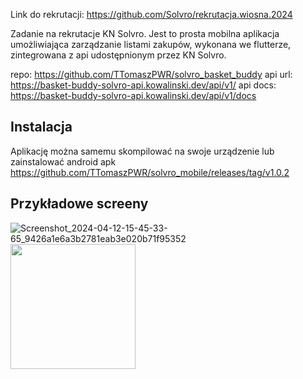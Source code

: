 Link do rekrutacji: https://github.com/Solvro/rekrutacja.wiosna.2024

Zadanie na rekrutacje KN Solvro. Jest to prosta mobilna aplikacja umożliwiająca zarządzanie listami zakupów, wykonana we flutterze, zintegrowana z api udostępnionym przez KN Solvro.

repo: https://github.com/TTomaszPWR/solvro_basket_buddy
api url: https://basket-buddy-solvro-api.kowalinski.dev/api/v1/
api docs: https://basket-buddy-solvro-api.kowalinski.dev/api/v1/docs

## Instalacja
Aplikację można samemu skompilować na swoje urządzenie lub zainstalować android apk https://github.com/TTomaszPWR/solvro_mobile/releases/tag/v1.0.2

## Przykładowe screeny
![Screenshot_2024-04-12-15-45-33-65_9426a1e6a3b2781eab3e020b71f95352](https://github.com/TTomaszPWR/solvro_mobile/assets/153635094/ffaa26d5-276a-496e-b529-57b1b9e83fea)
<img src="https://github.com/TTomaszPWR/solvro_mobile/assets/153635094/ffaa26d5-276a-496e-b529-57b1b9e83fea" width="200" />
